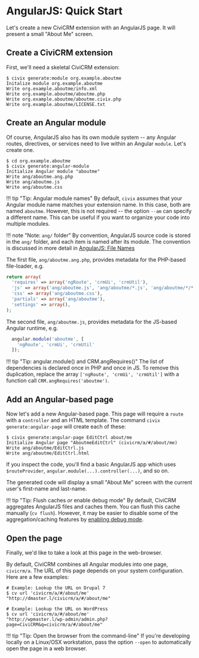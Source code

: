 # AngularJS: Quick Start

Let's create a new CiviCRM extension with an AngularJS page. It will present
a small "About Me" screen.

## Create a CiviCRM extension

First, we'll need a skeletal CiviCRM extension:

```
$ civix generate:module org.example.aboutme
Initalize module org.example.aboutme
Write org.example.aboutme/info.xml
Write org.example.aboutme/aboutme.php
Write org.example.aboutme/aboutme.civix.php
Write org.example.aboutme/LICENSE.txt
```

## Create an Angular module

Of course, AngularJS also has its own module system -- any Angular routes,
directives, or services need to live within an Angular `module`.  Let's
create one.

```
$ cd org.example.aboutme
$ civix generate:angular-module
Initialize Angular module "aboutme"
Write ang/aboutme.ang.php
Write ang/aboutme.js
Write ang/aboutme.css
```

!!! tip "Tip: Angular module names"
    By default, `civix` assumes that your Angular module name matches your
    extension name.  In this case, both are named `aboutme`.  However, this
    is not required -- the option `--am` can specify a different name.  This
    can be useful if you want to organize your code into multiple modules.

!!! note "Note: `ang/` folder"
    By convention, AngularJS source code is stored in the `ang/` folder, and
    each item is named after its module.  The convention is discussed in
    more detail in [AngularJS: File Names](/framework/angular/files.md)

The first file, `ang/aboutme.ang.php`, provides metadata for the PHP-based
file-loader, e.g.

```php
return array(
  'requires' => array('ngRoute', 'crmUi', 'crmUtil'),
  'js' => array('ang/aboutme.js', 'ang/aboutme/*.js', 'ang/aboutme/*/*.js'),
  'css' => array('ang/aboutme.css'),
  'partials' => array('ang/aboutme'),
  'settings' => array(),
);
```

The second file, `ang/aboutme.js`, provides metadata for the JS-based
Angular runtime, e.g.

```js
  angular.module('aboutme', [
    'ngRoute', 'crmUi', 'crmUtil'
  ]);
```

!!! tip "Tip: angular.module() and CRM.angRequires()"
    The list of dependencies is declared once in PHP and once in JS.  To
    remove this duplication, replace the array `['ngRoute', 'crmUi', 'crmUtil']`
    with a function call `CRM.angRequires('aboutme')`.


## Add an Angular-based page

Now let's add a new Angular-based page.  This page will require a `route`
with a `controller` and an HTML template.  The command `civix
generate:angular-page` will create each of these:

```
$ civix generate:angular-page EditCtrl about/me
Initialize Angular page "AboutmeEditCtrl" (civicrm/a/#/about/me)
Write ang/aboutme/EditCtrl.js
Write ang/aboutme/EditCtrl.html
```

If you inspect the code, you'll find a basic AngularJS app which uses
`$routeProvider`, `angular.module(...).controller(...)`, and so on.

The generated code will display a small "About Me" screen with the current
user's first-name and last-name.

!!! tip "Tip: Flush caches _or_ enable debug mode"
    By default, CiviCRM aggregates AngularJS files and caches them.  You can
    flush this cache manually (`cv flush`).  However, it may be easier to
    disable some of the aggregation/caching features by [enabling debug
    mode](/dev-tools/debugging.md).

## Open the page

Finally, we'd like to take a look at this page in the web-browser.

By default, CiviCRM combines all Angular modules into one page, `civicrm/a`.
The URL of this page depends on your system configuration.  Here are a few
examples:

```
# Example: Lookup the URL on Drupal 7
$ cv url 'civicrm/a/#/about/me'
"http://dmaster.l/civicrm/a/#/about/me"

# Example: Lookup the URL on WordPress
$ cv url 'civicrm/a/#/about/me'
"http://wpmaster.l/wp-admin/admin.php?page=CiviCRM&q=civicrm/a/#/about/me"
```

!!! tip "Tip: Open the browser from the command-line"
    If you're developing locally on a Linux/OSX workstation, pass the
    option `--open` to automatically open the page in a web browser.
